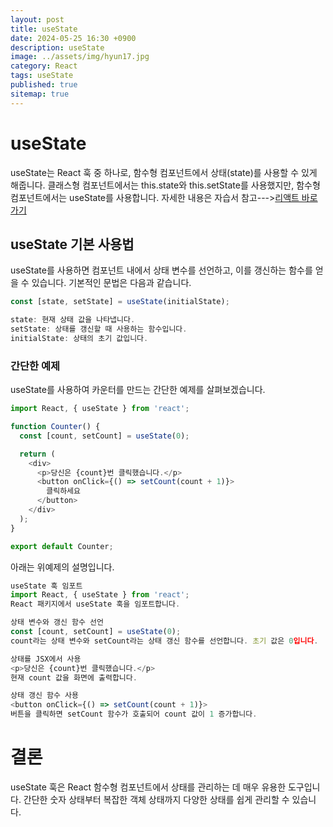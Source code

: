 ```yaml
---
layout: post
title: useState
date: 2024-05-25 16:30 +0900
description: useState
image: ../assets/img/hyun17.jpg
category: React
tags: useState
published: true
sitemap: true
---
```


# useState

useState는 React 훅 중 하나로, 함수형 컴포넌트에서 상태(state)를 사용할 수 있게 해줍니다. 클래스형 컴포넌트에서는 this.state와 this.setState를 사용했지만, 함수형 컴포넌트에서는 useState를 사용합니다.
자세한 내용은 자습서 참고--->[리액트 바로가기](https://ko.legacy.reactjs.org/)

## useState 기본 사용법
useState를 사용하면 컴포넌트 내에서 상태 변수를 선언하고, 이를 갱신하는 함수를 얻을 수 있습니다. 기본적인 문법은 다음과 같습니다.

````javascript
const [state, setState] = useState(initialState);

state: 현재 상태 값을 나타냅니다.
setState: 상태를 갱신할 때 사용하는 함수입니다.
initialState: 상태의 초기 값입니다.
````

### 간단한 예제
useState를 사용하여 카운터를 만드는 간단한 예제를 살펴보겠습니다.

````javascript
import React, { useState } from 'react';

function Counter() {
  const [count, setCount] = useState(0);

  return (
    <div>
      <p>당신은 {count}번 클릭했습니다.</p>
      <button onClick={() => setCount(count + 1)}>
        클릭하세요
      </button>
    </div>
  );
}

export default Counter;
````

아래는 위예제의 설명입니다. 
````javascript
useState 훅 임포트
import React, { useState } from 'react';
React 패키지에서 useState 훅을 임포트합니다.

상태 변수와 갱신 함수 선언
const [count, setCount] = useState(0);
count라는 상태 변수와 setCount라는 상태 갱신 함수를 선언합니다. 초기 값은 0입니다.

상태를 JSX에서 사용
<p>당신은 {count}번 클릭했습니다.</p>
현재 count 값을 화면에 출력합니다.

상태 갱신 함수 사용
<button onClick={() => setCount(count + 1)}>
버튼을 클릭하면 setCount 함수가 호출되어 count 값이 1 증가합니다.
````

# 결론
useState 훅은 React 함수형 컴포넌트에서 상태를 관리하는 데 매우 유용한 도구입니다. 간단한 숫자 상태부터 복잡한 객체 상태까지 다양한 상태를 쉽게 관리할 수 있습니다.


